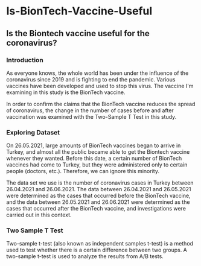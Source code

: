 # Is-BionTech-Vaccine-Useful

## Is the Biontech vaccine useful for the coronavirus?

### Introduction

As everyone knows, the whole world has been under the influence of the coronavirus since 2019 and is fighting to end the pandemic. Various vaccines have been developed and used to stop this virus. The vaccine I'm examining in this study is the BionTech vaccine.

In order to confirm the claims that the BionTech vaccine reduces the spread of coronavirus, the change in the number of cases before and after vaccination was examined with the Two-Sample T Test in this study.

### Exploring Dataset

On 26.05.2021, large amounts of BionTech vaccines began to arrive in Turkey, and almost all the public became able to get the Biontech vaccine whenever they wanted. Before this date, a certain number of BionTech vaccines had come to Turkey, but they were administered only to certain people (doctors, etc.). Therefore, we can ignore this minority.

The data set we use is the number of coronavirus cases in Turkey between 26.04.2021 and 26.06.2021. The data between 26.04.2021 and 26.05.2021 were determined as the cases that occurred before the BionTech vaccine, and the data between 26.05.2021 and 26.06.2021 were determined as the cases that occurred after the BionTech vaccine, and investigations were carried out in this context.

### Two Sample T Test

Two-sample t-test (also known as independent samples t-test) is a method used to test whether there is a certain difference between two groups. A two-sample t-test is used to analyze the results from A/B tests.
